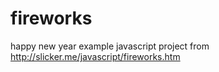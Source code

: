 # fireworks
happy new year
example javascript project from http://slicker.me/javascript/fireworks.htm

